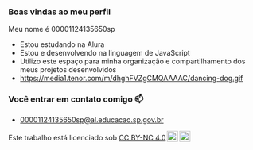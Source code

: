 ### Boas vindas ao meu perfil 

Meu nome é 00001124135650sp

- Estou estudando na Alura
- Estou e desenvolvendo na linguagem de JavaScript
- Utilizo este espaço para minha organização e compartilhamento dos meus projetos desenvolvidos
- https://media1.tenor.com/m/dhghFVZgCMQAAAAC/dancing-dog.gif

### Você entrar em contato comigo 📫

- 00001124135650sp@al.educacao.sp.gov.br
<p xmlns:cc="http://creativecommons.org/ns#" >Este trabalho está licenciado sob <a href="https://creativecommons.org/licenses/by-nc/4.0/?ref=chooser-v1" target="_blank" rel="license noopener noreferrer" style="display:inline-block;">CC BY-NC 4.0<img style="height:22px!important;margin-left:3px;vertical-align:text-bottom;" src="https://mirrors.creativecommons.org/presskit/icons/cc.svg?ref=chooser-v1" alt=""><img style="height:22px!important;margin-left:3px;vertical-align:text-bottom;" src="https://mirrors.creativecommons.org/presskit/icons/by.svg?ref=chooser-v1" alt=""><img style="altura:22px!importante;margem-esquerda:3px;alinhamento-vertical:texto-inferior;" src="https://mirrors.creativecommons.org/presskit/icons/nc.svg?ref=chooser-v1" alt=""></a></p>
